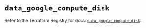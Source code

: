# `data_google_compute_disk`

Refer to the Terraform Registry for docs: [`data_google_compute_disk`](https://registry.terraform.io/providers/hashicorp/google/6.37.0/docs/data-sources/compute_disk).
